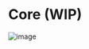 # Core (WIP)
![image](https://github.com/user-attachments/assets/0dc25b01-7f90-48e6-a3bc-933232b4ba0a)












